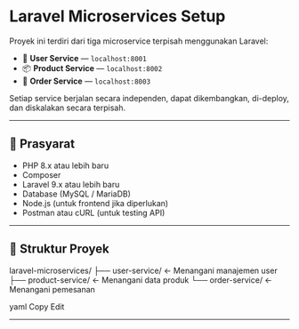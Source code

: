 # Laravel Microservices Setup

Proyek ini terdiri dari tiga microservice terpisah menggunakan Laravel:

- 🧑 **User Service** — `localhost:8001`
- 📦 **Product Service** — `localhost:8002`
- 🛒 **Order Service** — `localhost:8003`

Setiap service berjalan secara independen, dapat dikembangkan, di-deploy, dan diskalakan secara terpisah.

---

## 🔧 Prasyarat

- PHP 8.x atau lebih baru
- Composer
- Laravel 9.x atau lebih baru
- Database (MySQL / MariaDB)
- Node.js (untuk frontend jika diperlukan)
- Postman atau cURL (untuk testing API)

---

## 📁 Struktur Proyek

laravel-microservices/ ├── user-service/ ← Menangani manajemen user ├── product-service/ ← Menangani data produk └── order-service/ ← Menangani pemesanan

yaml
Copy
Edit

---
